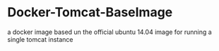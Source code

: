 # Docker-Tomcat-BaseImage
a docker image based un the official ubuntu 14.04 image for running a single tomcat instance
